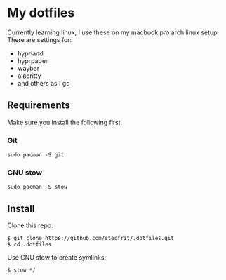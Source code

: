 # My dotfiles

Currently learning linux, I use these on my macbook pro arch linux setup. There are settings for:

- hyprland
- hyprpaper
- waybar
- alacritty
- and others as I go

## Requirements

Make sure you install the following first.

### Git

```
sudo pacman -S git
```

### GNU stow

```
sudo pacman -S stow
```

## Install

Clone this repo:

```
$ git clone https://github.com/stecfrit/.dotfiles.git
$ cd .dotfiles
```

Use GNU stow to create symlinks:

```
$ stow */
```
